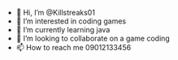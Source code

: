- 👋 Hi, I’m @Killstreaks01
- 👀 I’m interested in coding games
- 🌱 I’m currently learning java 
- 💞️ I’m looking to collaborate on a game coding
- 📫 How to reach me 09012133456

<!---
Killstreaks01/Killstreaks01 is a ✨ special ✨ repository because its `README.md` (this file) appears on your GitHub profile.
You can click the Preview link to take a look at your changes.
--->
